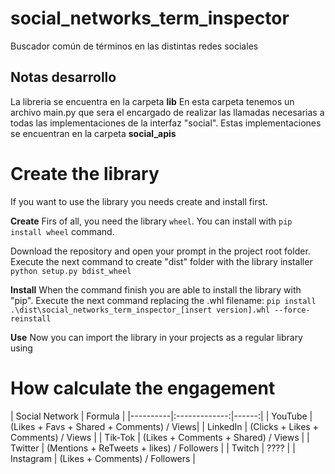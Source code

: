 # social_networks_term_inspector
Buscador común de términos en las distintas redes sociales


## Notas desarrollo
La libreria se encuentra en la carpeta **lib**
En esta carpeta tenemos un archivo main.py que sera el encargado de realizar las llamadas necesarias a todas las implementaciones
de la interfaz "social".
Estas implementaciones se encuentran en la carpeta **social_apis**

# Create the library
If you want to use the library you needs create and install first.

**Create**
Firs of all, you need the library `wheel`. You can install with `pip install wheel` command.

Download the repository and open your prompt in the project root folder.
Execute the next command to create "dist" folder with the library installer
`python setup.py bdist_wheel`

**Install**
When the command finish you are able to install the library with "pip".
Execute the next command replacing the .whl filename:
`pip install .\dist\social_networks_term_inspector_[insert version].whl --force-reinstall`

**Use**
Now you can import the library in your projects as a regular library using 


# How calculate the engagement

| Social Network   |      Formula      |
|----------|:-------------:|------:|
| YouTube |  (Likes + Favs + Shared + Comments) / Views|
| LinkedIn |    (Clicks + Likes + Comments) / Views   |
| Tik-Tok | (Likes + Comments + Shared) / Views |
| Twitter | (Mentions + ReTweets + likes) / Followers |
| Twitch | ???? |
| Instagram | (Likes + Comments) / Followers |



